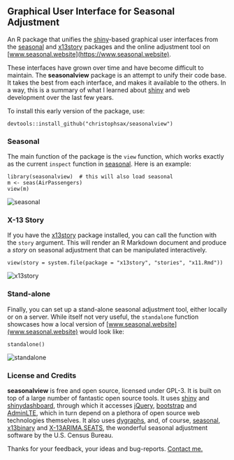 Graphical User Interface for Seasonal Adjustment
------------------------------------------------

An R package that unifies the 
[shiny](https://cran.r-project.org/package=shiny)-based graphical user 
interfaces from the [seasonal](https://cran.r-project.org/package=seasonal) and
[x13story](https://github.com/christophsax/x13story) packages and the online
adjustment tool on [www.seasonal.website](https://www.seasonal.website).

These interfaces have grown over time and have become difficult to maintain. The
**seasonalview** package is an attempt to unify their code base. It  takes the
best from each interface, and makes it available to the others. In a way, this
is a summary of what I learned about
[shiny](https://cran.r-project.org/package=shiny) and web development over the
last few years.

To install this early version of the package, use:

    devtools::install_github("christophsax/seasonalview")


### Seasonal

The main function of the package is the `view` function, which works exactly as
the current `inspect` function in
[seasonal](https://cran.r-project.org/package=seasonal). Here is an example:

    library(seasonalview)  # this will also load seasonal
    m <- seas(AirPassengers)
    view(m)

![seasonal](https://raw.githubusercontent.com/christophsax/seasonalview/master/img/seasonal.png)


### X-13 Story

If you have the [x13story](https://github.com/christophsax/x13story) package
installed, you can call the function with the `story` argument. This will render
an R Markdown document and produce a *story* on seasonal adjustment that can be
manipulated interactively. 

    view(story = system.file(package = "x13story", "stories", "x11.Rmd"))

![x13story](https://raw.githubusercontent.com/christophsax/seasonalview/master/img/x13story.png)


### Stand-alone

Finally, you can set up a stand-alone seasonal adjustment tool, either locally
or on a server. While itself not very useful, the `standalone` function
showcases how a local version of
[www.seasonal.website](www.seasonal.website) would look like:

    standalone()

![standalone](https://raw.githubusercontent.com/christophsax/seasonalview/master/img/standalone.png)


### License and Credits

**seasonalview** is free and open source, licensed under GPL-3. It is built on
top of a large number of fantastic open source tools. It uses
[shiny](https://cran.r-project.org/package=shiny) and
[shinydashboard](https://cran.r-project.org/package=shinydashboard), through
which it accesses [jQuery](https://jquery.com),
[bootstrap](http://getbootstrap.com) and
[AdminLTE](https://almsaeedstudio.com/themes/AdminLTE/index2.html), which in
turn depend on a plethora of open source web technologies themselves. It also
uses [dygraphs](http://dygraphs.com), and, of course,
[seasonal](https://cran.r-project.org/package=seasonal),
[x13binary](https://cran.r-project.org/package=x13binary) and
[X-13ARIMA.SEATS](https://www.census.gov/srd/www/x13as/), the wonderful seasonal
adjustment software by the U.S. Census Bureau.

Thanks for your feedback, your ideas and bug-reports. [Contact me.](mailto:christoph.sax@gmail.com)
